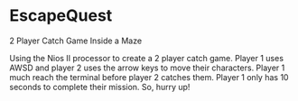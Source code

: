 # EscapeQuest
 2 Player Catch Game Inside a Maze

Using the Nios II processor to create a 2 player catch game. Player 1 uses AWSD and player 2 uses the arrow keys to move their characters. Player 1 much reach the terminal before player 2 catches them. Player 1 only has 10 seconds to complete their mission. So, hurry up!
